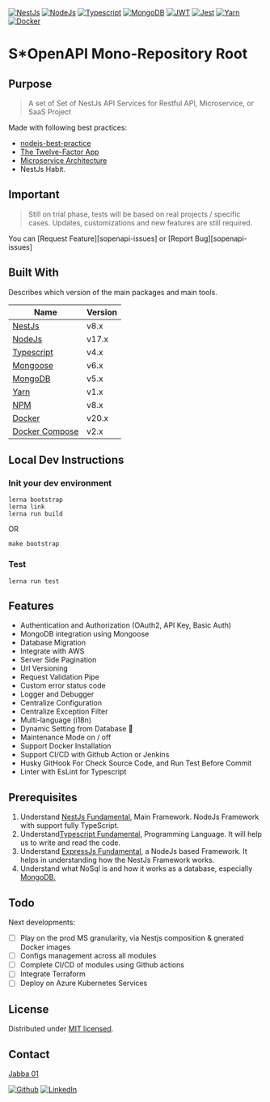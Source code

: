 <!-- 
[![Contributors][sopenapi-contributors-shield]][sopenapi-contributors]
[![Forks][sopenapi-forks-shield]][sopenapi-forks]
[![Stargazers][sopenapi-stars-shield]][sopenapi-stars]
[![Issues][sopenapi-issues-shield]][sopenapi-issues]
[![MIT License][sopenapi-license-shield]][license]
-->

[![NestJs][nestjs-shield]][ref-nestjs]
[![NodeJs][nodejs-shield]][ref-nodejs]
[![Typescript][typescript-shield]][ref-typescript]
[![MongoDB][mongodb-shield]][ref-mongodb]
[![JWT][jwt-shield]][ref-jwt]
[![Jest][jest-shield]][ref-jest]
[![Yarn][yarn-shield]][ref-yarn]
[![Docker][docker-shield]][ref-docker]

# S*OpenAPI Mono-Repository Root

## Purpose

> A set of Set of NestJs API Services for Restful API, Microservice, or SaaS Project

Made with following best practices:
- [nodejs-best-practice](https://github.com/goldbergyoni/nodebestpractices) 
- [The Twelve-Factor App](https://12factor.net)
- [Microservice Architecture](https://microservices.io)
- NestJs Habit.

## Important

> Still on trial phase, tests will be based on real projects / specific cases. Updates, customizations and new features are still required.

You can [Request Feature][sopenapi-issues] or [Report Bug][sopenapi-issues]

## Built With

Describes which version of the main packages and main tools.

| Name                          | Version  |
| ----------                    | -------- |
| [NestJs](ref-nestjs)          | v8.x     |
| [NodeJs](ref-nodejs)          | v17.x    |
| [Typescript](ref-typescript)  | v4.x     |
| [Mongoose](ref-mongoose)      | v6.x     |
| [MongoDB](ref-mongodb)        | v5.x     |
| [Yarn](ref-yarn)              | v1.x     |
| [NPM](ref-npm)                | v8.x     |
| [Docker](ref-docker)          | v20.x    |
| [Docker Compose](ref-docker-compose) | v2.x |


## Local Dev Instructions

### Init your dev environment

```
lerna bootstrap 
lerna link
lerna run build
```
OR
```
make bootstrap
```

### Test

```
lerna run test
```

## Features

- Authentication and Authorization (OAuth2, API Key, Basic Auth)
- MongoDB integration using Mongoose
- Database Migration
- Integrate with AWS
- Server Side Pagination
- Url Versioning
- Request Validation Pipe
- Custom error status code
- Logger and Debugger
- Centralize Configuration
- Centralize Exception Filter
- Multi-language (i18n)
- Dynamic Setting from Database 🗿
- Maintenance Mode on / off
- Support Docker Installation
- Support CI/CD with Github Action or Jenkins
- Husky GitHook For Check Source Code, and Run Test Before Commit
- Linter with EsLint for Typescript

## Prerequisites

1. Understand [NestJs Fundamental](http://nestjs.com), Main Framework. NodeJs Framework with support fully TypeScript.
2. Understand[Typescript Fundamental](https://www.typescriptlang.org), Programming Language. It will help us to write and read the code.
3. Understand [ExpressJs Fundamental](https://nodejs.org), a NodeJs based Framework. It helps in understanding how the NestJs Framework works.
4. Understand what NoSql is and how it works as a database, especially [MongoDB.](https://docs.mongodb.com)

## Todo

Next developments:
- [ ] Play on the prod MS granularity, via Nestjs composition & gnerated Docker images
- [ ] Configs management across all modules
- [ ] Complete CI/CD of modules using Github actions
- [ ] Integrate Terraform
- [ ] Deploy on Azure Kubernetes Services

## License

Distributed under [MIT licensed][license].


## Contact

[Jabba 01][author-email]

[![Github][github-shield]][author-github]
[![LinkedIn][linkedin-shield]][author-linkedin]

<!-- BADGE LINKS -->
[sopenapi-contributors-shield]: https://img.shields.io/github/contributors/ja88a/openapi-nestjs-auth-mongo?style=for-the-badge
[sopenapi-forks-shield]: https://img.shields.io/github/forks/ja88a/openapi-nestjs-auth-mongo?style=for-the-badge
[sopenapi-stars-shield]: https://img.shields.io/github/stars/ja88a/openapi-nestjs-auth-mongo?style=for-the-badge
[sopenapi-issues-shield]: https://img.shields.io/github/issues/ja88a/openapi-nestjs-auth-mongo?style=for-the-badge
[sopenapi-license-shield]: https://img.shields.io/github/license/ja88a/openapi-nestjs-auth-mongo?style=for-the-badge

[nestjs-shield]: https://img.shields.io/badge/nestjs-%23E0234E.svg?style=for-the-badge&logo=nestjs&logoColor=white
[nodejs-shield]: https://img.shields.io/badge/Node.js-339933?style=for-the-badge&logo=nodedotjs&logoColor=white
[typescript-shield]: https://img.shields.io/badge/TypeScript-007ACC?style=for-the-badge&logo=typescript&logoColor=white
[mongodb-shield]: https://img.shields.io/badge/MongoDB-white?style=for-the-badge&logo=mongodb&logoColor=4EA94B
[jwt-shield]: https://img.shields.io/badge/JWT-000000?style=for-the-badge&logo=JSON%20web%20tokens&logoColor=white
[jest-shield]: https://img.shields.io/badge/-jest-%23C21325?style=for-the-badge&logo=jest&logoColor=white
[yarn-shield]: https://img.shields.io/badge/yarn-%232C8EBB.svg?style=for-the-badge&logo=yarn&logoColor=white
[docker-shield]: https://img.shields.io/badge/docker-%230db7ed.svg?style=for-the-badge&logo=docker&logoColor=white

[github-shield]: https://img.shields.io/badge/GitHub-100000?style=for-the-badge&logo=github&logoColor=white
[linkedin-shield]: https://img.shields.io/badge/LinkedIn-0077B5?style=for-the-badge&logo=linkedin&logoColor=white

<!-- CONTACTS -->
[author-linkedin]: https://linkedin.com/in/srenault
[author-email]: mailto:r0g3r@tuta.io
[author-github]: https://github.com/ja88a

<!-- Repo LINKS -->
[sopenapi-endpoint]: /endpoints/endpoints.json

<!-- license -->
[license]: LICENSE.md
[endpoints]: endpoints.json

<!-- Documents -->
[sopenapi-docs]: https://andrechristikan.github.io/ack-nestjs-boilerplate-docs/
[sopenapi-docs-features]: https://andrechristikan.github.io/ack-nestjs-boilerplate-docs/#/features/readme
[sopenapi-docs-example]: https://andrechristikan.github.io/ack-nestjs-boilerplate-docs/#/example
[sopenapi-docs-tips]: https://andrechristikan.github.io/ack-nestjs-boilerplate-docs/#/tips/readme
[sopenapi-doc-env]: https://andrechristikan.github.io/ack-nestjs-boilerplate-docs/#/features/readme

<!-- Reference -->
[ref-nestjs]: http://nestjs.com
[ref-mongoose]: https://mongoosejs.com/
[ref-mongodb]: https://docs.mongodb.com/
[ref-nodejs-best-practice]: https://github.com/goldbergyoni/nodebestpractices
[ref-nodejs]: https://nodejs.org/
[ref-typescript]: https://www.typescriptlang.org/
[ref-jwt]: https://jwt.io
[ref-jest]: https://jestjs.io/docs/getting-started
[ref-docker]: https://docs.docker.com
[ref-docker-compose]: https://docs.docker.com
[ref-yarn]: https://yarnpkg.com
[ref-postman-import-export]: https://learning.postman.com/docs/getting-started/importing-and-exporting-data/
